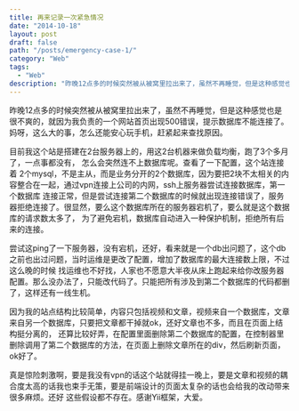 ```yaml
---
title: 再来记录一次紧急情况
date: "2014-10-18"
layout: post
draft: false
path: "/posts/emergency-case-1/"
category: "Web"
tags:
  - "Web"
description: "昨晚12点多的时候突然被从被窝里拉出来了，虽然不再睡觉，但是这种感觉也是很不爽的，就因为我负责的一个网站首页出现500..."
---
```



昨晚12点多的时候突然被从被窝里拉出来了，虽然不再睡觉，但是这种感觉也是很不爽的，就因为我负责的一个网站首页出现500错误，提示数据库不能连接了。
妈呀，这么大的事，怎么还能安心玩手机，赶紧起来查找原因。

目前我这个站是搭建在2台服务器上的，用这2台机器来做负载均衡，跑了3个多月了，一点事都没有， 怎么会突然连不上数据库呢。查看了一下配置，这个站连接着
2个mysql，不是主从，而是业务分开的2个数据库，因为要把2块不太相关的内容整合在一起，通过vpn连接上公司的内网，ssh上服务器尝试连接数据库，第一个数据库
连接正常，但是尝试连接第二个数据库的时候就出现连接错误了，服务器拒绝连接了。很显然，要么这个数据库所在的服务器宕机了，要么就是这个数据库的请求数太多了，
为了避免宕机，数据库自动进入一种保护机制，拒绝所有后来的连接。

尝试这ping了一下服务器，没有宕机，还好，看来就是一个db出问题了，这个db之前也出过问题，当时运维是更改了配置，增加了数据库的最大连接数上限，不过这么晚的时候
找运维也不好找，人家也不愿意大半夜从床上跑起来给你改服务器配置。那么没办法了，只能改代码了。只能把所有涉及到第二个数据库的代码都删了，这样还有一线生机。

因为我的站点结构比较简单，内容只包括视频和文章，视频来自一个数据库，文章来自另一个数据库，只要把文章都干掉就ok，还好文章也不多，而且在页面上结构挺分离的，
还算比较好弄，在配置里面删除第二个数据库的配置，在控制器里删除调用了第二个数据库的方法，在页面上删除文章所在的div，然后刷新页面，ok好了。

真是惊险刺激啊，要是我没有vpn的话这个站就得挂一晚上，要是文章和视频的耦合度太高的话我也束手无策，要是前端设计的页面太复杂的话也会给我的改动带来很多麻烦。还好
这些假设都不存在。感谢Yii框架，大爱。
